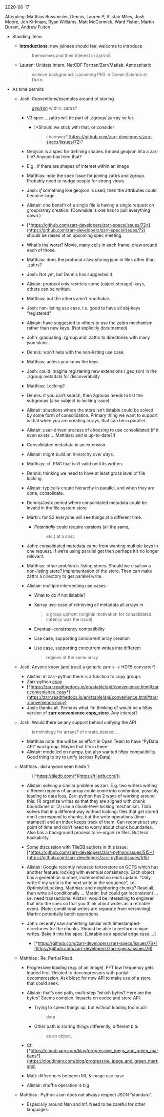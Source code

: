 <span id="anchor-50"></span>2020-06-17

Attending: Matthias Bussonnier, Dennis, Lauren P, Alistair Miles, Josh
Moore, Jon Kirkham, Ryan Williams, Matt McCormick, Ward Fisher, Martin
Durant, Andrew Fulton

-   Standing items

    -   **Introductions**: new joinees should feel welcome to introduce
        > themselves and their interest in zarr/n5.

    -   Lauren: Unidata intern. NetCDF Fortran/Zarr/Matlab. Atmospheric
        > science background. Upcoming PhD in Ocean Science at Duke.

-   As time permits

    -   Josh: Conventions/examples around of storing
        > [*geojson*](https://geojson.org) within .zattrs?

        -   V3 spec , .zattrs will be part of .zgroup/.zarray so far.

            -   [*Should we stick with that, or consider
                > changing*](https://github.com/zarr-developers/zarr-specs/issues/72)?

        -   Geojson is a spec for defining shapes. Embed geojson into a
            zarr file? Anyone has tried that?

        -   E.g., if there are shapes of interest within an image

        -   Matthias: note the spec issue for joining zattrs and zgroup.
            Probably need to nudge people for strong views.

        -   Josh: *if* something like geojson is used, then the
            attributes could become large.

        -   Alistair: one benefit of a single file is having a single
            request on group/array creation. (Downside is one has to
            pull everything down.)

        -   [*https://github.com/zarr-developers/zarr-specs/issues/72*](https://github.com/zarr-developers/zarr-specs/issues/72)
            should be raised at an upcoming spec meeting.

        -   What's the worst? Movie, many cells in each frame, draw
            around each of those.

        -   Matthias: does the protocol allow storing json in files
            other than .zattrs?

        -   Josh: Not yet, but Dennis has suggested it.

        -   Alistair: protocol only restricts some (object
            storage)-keys, others can be written.

        -   Matthias: but the others aren’t *reachable*.

        -   Josh: non-listing use case. I.e. good to have all obj-keys
            “registered”

        -   Alistair: have suggested to others to use the zattrs
            mechanism rather than new keys. (Not explicitly documented)

        -   John: graduating .zgroup and .zattrs to directories with
            many json blobs.

        -   Dennis: won’t help with the non-listing use case.

        -   Matthias: unless you know the keys

        -   Josh: could imagine registering new extensions (.geojson) in
            the .zgroup metadata for discoverability

        -   Matthias: Locking?

        -   Dennis: if you can’t search, then zgroups needs to list the
            subgroups (also subject to locking issue)

        -   Alistair: situations where the store isn’t listable could be
            solved by some form of consolidation. Primary thing we want
            to support is that when you are creating arrays, that can be
            in parallel.

        -   Alistair: user-driven process of choosing to use
            consolidated (if it even exists … Matthias: and is
            up-to-date?!)

        -   Consolidated metadata in an extension.

        -   Alistair: might build an hierarchy over *days*.

        -   Matthias: cf. PNG that isn’t valid until its written.

        -   Dennis: thinking we need to have at least gross level of
            file locking.

        -   Alistair: typically create hierarchy in parallel, and when
            they are done, consolidate.

        -   Dennis/Josh: period where consolidated metadata could be
            invalid in the file system store

        -   Martin: for S3 everyone will see things at a different time.

            -   *Potentially* could require versions (all the same,
                > etc.) at a cost.

        -   John: consolidated metadata came from wanting multiple keys
            in one request. If we’re using parallel get then perhaps
            it’s no longer relevant.

        -   Matthias: other problem is listing stores. Should we
            disallow a non-listing store? Implementation of the store.
            Then can make zattrs a directory to get parallel write.

        -   Alistair: multiple intersecting use cases:

            -   What to do if not listable?

            -   Xarray use-case of retrieving all metadata all arrays in
                > a group upfront (original motivation for consolidated.
                > Latency was the issue)

            -   Eventual-consistency compatibility

            -   Use case, supporting concurrent array creation

            -   Use case, supporting concurrent writes into different
                > regions of the same array

    -   Josh: Anyone know (and trust) a generic zarr ←→ HDF5 converter?

        -   Alistair: in zarr-python there is a function to copy groups
        -   Zarr-python
            [*copy*](https://zarr.readthedocs.io/en/stable/api/convenience.html#zarr.convenience.copy)
        -   [*https://zarr.readthedocs.io/en/stable/api/convenience.html#zarr.convenience.copy*](https://zarr.readthedocs.io/en/stable/api/convenience.html#zarr.convenience.copy)
        -   Josh: thanks all. Perhaps what I’m thinking of would be a
            h5py version of **zarr.convenience.copy_store**. Any
            interest?

    -   Josh: Would there be any support behind unifying the API
        > terminology for arrays? cf create_dataset …

        -   Matthias note: the will be an effort in Open Team to have
            “PyData API” workgroup. Maybe that fits in there.
        -   Alistair: modelled on numpy, but also wanted h5py
            compatibility. Good thing to try to unify (across PyData)

    -   Matthias : did anyone seen tiledb ?
        > ([*https://tiledb.com/*](https://tiledb.com/))

        -   Alistair: solving a similar problem as zarr. E.g. two
            writers writing different regions of an array could come
            into contention, possibly leading to data loss. Zarr-python
            has 2 ways of working around this: (1) organize writes so
            that they are aligned with chunk boundaries or (2) use a
            chunk-level locking mechanism. Tildb solves that in a
            different way without locking: files that get stored don’t
            correspond to chunks, but the write operations
            (time-stamped) and an index keeps track of them. Can
            reconstruct any point of time and don’t need to worry about
            chunk boundaries. Also has a background process to
            re-organize files. But less hackability.

        -   Some discussion with TileDB authors in this issue:
            [*https://github.com/zarr-developers/zarr-python/issues/515*](https://github.com/zarr-developers/zarr-python/issues/515)

        -   Alistair: Google recently released tensorstore on GCFS which
            has another feature: locking with eventual consistency. Each
            object has a generation number, incremented on each update.
            “Only write if my write is the next write in the sequence”,
            i.e. OptimisticLocking. Matthias: and neighboring chunks?
            Read all, then write all conditionally … Martin: but could
            get inconsistent … i.e. need transactions. Alistair: would
            be interesting to engineer that into the spec so that you
            think about writes as a retriable event. (Note: conditional
            writes are separate from versioning) Martin: potentially
            batch operations

        -   John: recently saw something similar with
            timestamped-directories for the chunks. Should be able to
            perform unique writes. Bake it into the spec. \[Listable as
            a special edge case….\]

            -   [*https://github.com/zarr-developers/zarr-specs/issues/76*](https://github.com/zarr-developers/zarr-specs/issues/76)

    -   Matthias : Re, Partial Read.

        -   Progressive loading (e.g. of an image). FFT low frequency
            gets loaded first. Related to decompressors with partial
            decompression. Ask blosc for new API to make use of a store
            that could seek.

        -   Alistair: that’s one path, multi-step “which bytes? Here are
            the bytes” Seems complex. Impacts on codec and store API.

            -   Trying to speed things up, but without loading too much
                > data

            -   Other path is storing things differently, different bits
                > as an object.

        -   Cf.
            [*https://cloudinary.com/blog/progressive_jpegs_and_green_martians*](https://cloudinary.com/blog/progressive_jpegs_and_green_martians)

        -   Matt: differences between ML & image use case

        -   Alistair: shuffle operation is big

    -   Matthias : Python Json does not always respect JSON “standard”.

        -   Especially around Nan and Inf. Need to be careful for other
            languages.

